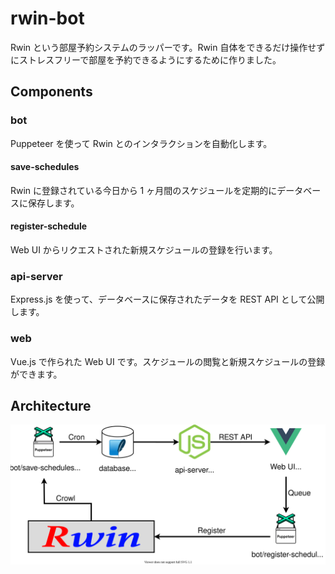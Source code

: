 # rwin-bot

Rwin という部屋予約システムのラッパーです。Rwin 自体をできるだけ操作せずにストレスフリーで部屋を予約できるようにするために作りました。

## Components

### bot

Puppeteer を使って Rwin とのインタラクションを自動化します。

#### save-schedules

Rwin に登録されている今日から 1 ヶ月間のスケジュールを定期的にデータベースに保存します。

#### register-schedule

Web UI からリクエストされた新規スケジュールの登録を行います。

### api-server

Express.js を使って、データベースに保存されたデータを REST API として公開します。

### web

Vue.js で作られた Web UI です。スケジュールの閲覧と新規スケジュールの登録ができます。

## Architecture

![rwin-bot Architecture](architecture.svg)
